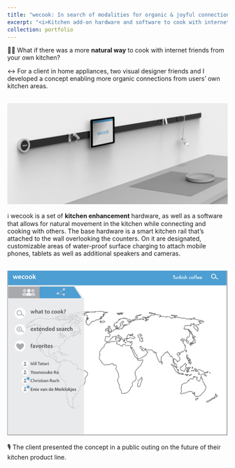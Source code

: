 ```yaml
---
title: "wecook: In search of modalities for organic & joyful connections 💑 "
excerpt: "<i>Kitchen add-on hardware and software to cook with internet friends</i><br/><img src='/images/wecook-5.png'>"
collection: portfolio
---
```

👩‍🍳 What if there was a more <b>natural way</b> to cook with internet friends from your own kitchen? 

↔️ For a client in home appliances, two visual designer friends and I developed a concept enabling more organic connections from users’ own kitchen areas.

<br/><img src='/images/wecook-2.png'>

ℹ️ wecook is a set of <b>kitchen enhancement</b> hardware, as well as a software that allows for natural movement in the kitchen while connecting and cooking with others. The base hardware is a smart kitchen rail that’s attached to the wall overlooking the counters. On it are designated, customizable areas of water-proof surface charging to attach mobile phones, tablets as well as additional speakers and cameras.

<br/><img src='/images/wecook-4.png'>

🎙 The client presented the concept in a public outing on the future of their kitchen product line. 
